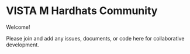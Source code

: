 # VISTA M Hardhats Community

Welcome!

Please join and add any issues, documents, or code here for collaborative development.
